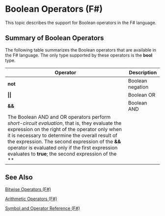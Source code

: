 # Boolean Operators (F#)

This topic describes the support for Boolean operators in the F# language.


## Summary of Boolean Operators
The following table summarizes the Boolean operators that are available in the F# language. The only type supported by these operators is the **bool** type.



|Operator|Description|
|--------|-----------|
|**not**|Boolean negation|
|**&#124;&#124;**|Boolean OR|
|**&amp;&amp;**|Boolean AND|
The Boolean AND and OR operators perform *short-circuit evaluation*, that is, they evaluate the expression on the right of the operator only when it is necessary to determine the overall result of the expression. The second expression of the **&amp;&amp;** operator is evaluated only if the first expression evaluates to **true**; the second expression of the **||** operator is evaluated only if the first expression evaluates to **false**.


## See Also
[Bitwise Operators &#40;F&#35;&#41;](Bitwise+Operators+%28F%23%29.md)

[Arithmetic Operators &#40;F&#35;&#41;](Arithmetic+Operators+%28F%23%29.md)

[Symbol and Operator Reference &#40;F&#35;&#41;](Symbol+and+Operator+Reference+%28F%23%29.md)

